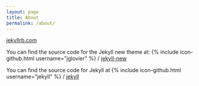 ```yaml
---
layout: page
title: About
permalink: /about/
---
```


<script type="text/javascript" src="https://platform.linkedin.com/badges/js/profile.js" async defer></script>


[jekyllrb.com](http://jekyllrb.com/)

You can find the source code for the Jekyll new theme at:
{% include icon-github.html username="jglovier" %} /
[jekyll-new](https://github.com/jglovier/jekyll-new)

You can find the source code for Jekyll at
{% include icon-github.html username="jekyll" %} /
[jekyll](https://github.com/jekyll/jekyll)
